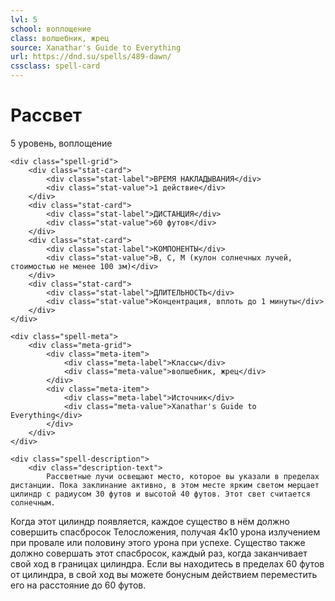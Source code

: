 ```yaml
---
lvl: 5
school: воплощение
class: волшебник, жрец
source: Xanathar's Guide to Everything
url: https://dnd.su/spells/489-dawn/
cssclass: spell-card
---
```


<div class="spell-container">
    <div class="spell-header">
        <h1 class="spell-name">Рассвет</h1>
        <div class="spell-level">5 уровень, воплощение</div>
    </div>
    
    <div class="spell-grid">
        <div class="stat-card">
            <div class="stat-label">ВРЕМЯ НАКЛАДЫВАНИЯ</div>
            <div class="stat-value">1 действие</div>
        </div>
        <div class="stat-card">
            <div class="stat-label">ДИСТАНЦИЯ</div>
            <div class="stat-value">60 футов</div>
        </div>
        <div class="stat-card">
            <div class="stat-label">КОМПОНЕНТЫ</div>
            <div class="stat-value">В, С, М (кулон солнечных лучей, стоимостью не менее 100 зм)</div>
        </div>
        <div class="stat-card">
            <div class="stat-label">ДЛИТЕЛЬНОСТЬ</div>
            <div class="stat-value">Концентрация, вплоть до 1 минуты</div>
        </div>
    </div>
    
    <div class="spell-meta">
        <div class="meta-grid">
            <div class="meta-item">
                <div class="meta-label">Классы</div>
                <div class="meta-value">волшебник, жрец</div>
            </div>
            <div class="meta-item">
                <div class="meta-label">Источник</div>
                <div class="meta-value">Xanathar's Guide to Everything</div>
            </div>
        </div>
    </div>
    
    <div class="spell-description">
        <div class="description-text">
            Рассветные лучи освещают место, которое вы указали в пределах дистанции. Пока заклинание активно, в этом месте ярким светом мерцает цилиндр с радиусом 30 футов и высотой 40 футов. Этот свет считается солнечным.
Когда этот цилиндр появляется, каждое существо в нём должно совершить спасбросок Телосложения, получая 4к10 урона излучением при провале или половину этого урона при успехе. Существо также должно совершать этот спасбросок, каждый раз, когда заканчивает свой ход в границах цилиндра.
Если вы находитесь в пределах 60 футов от цилиндра, в свой ход вы можете бонусным действием переместить его на расстояние до 60 футов.
        </div>
    </div>
</div>